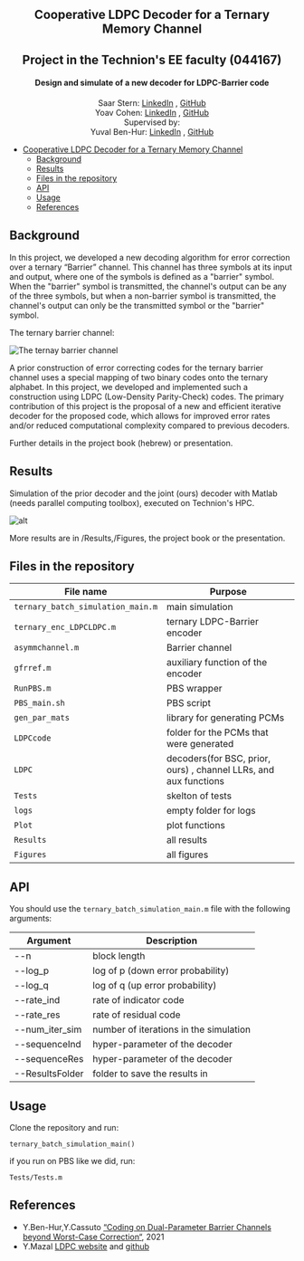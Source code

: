 <h2 align="center">Cooperative LDPC Decoder for a Ternary Memory Channel</h2> 
<h2 align="center">Project in the Technion's EE faculty (044167)</h2> 
<h4 align="center">Design  and simulate of a new decoder for LDPC-Barrier code</h4> 


  <p align="center">
    Saar Stern: <a href="https://www.linkedin.com/in/saar-stern-a43413246/">LinkedIn</a> , <a href="https://github.com/saarst">GitHub</a>
  <br>
    Yoav Cohen: <a href="https://www.linkedin.com/in/cohen-yoav/">LinkedIn</a> , <a href="https://github.com/yoavcohe">GitHub</a>
  <br>
  Supervised by:
 <br>
    Yuval Ben-Hur: <a href="https://www.linkedin.com/in/yuval-ben-hur-16880912a/">LinkedIn</a> , <a href="https://github.com/benhuryuval">GitHub</a>
 </p>

- [Cooperative LDPC Decoder for a Ternary Memory Channel](#Cooperative-LDPC-Decoder-for-a-Ternary-Memory-Channel)
  * [Background](#background)
  * [Results](#results)
  * [Files in the repository](#files-in-the-repository)
  * [API](#api)
  * [Usage](#usage)
  * [References](#references)

## Background
In this project, we developed a new decoding algorithm for error correction over a ternary “Barrier” channel. This channel has three symbols at its input and output, where one of the symbols is defined as a "barrier" symbol. When the "barrier" symbol is transmitted, the channel's output can be any of the three symbols, but when a non-barrier symbol is transmitted, the channel's output can only be the transmitted symbol or the "barrier" symbol.

The ternary barrier channel:

![The ternay barrier channel](https://github.com/saarst/TriLDPC/blob/main/Figures/readme/Ternary_Barrier_Channel.png)

A prior construction of error correcting codes for the ternary barrier channel uses a special mapping of two binary codes onto the ternary alphabet. In this project, we developed and implemented such a construction using LDPC (Low-Density Parity-Check) codes. The primary contribution of this project is the proposal of a new and efficient iterative decoder for the proposed code, which allows for improved error rates and/or reduced computational complexity compared to previous decoders.

Further details in the project book (hebrew) or presentation.

## Results
Simulation of the prior decoder and the joint (ours) decoder with Matlab (needs parallel computing toolbox), executed on Technion's HPC.

![alt](https://github.com/saarst/TriLDPC/blob/main/Figures/svg256_sep/TriLDPC_n256_Ri075_Rr05.svg)

More results are in /Results,/Figures, the project book or the presentation.

## Files in the repository

| File name                                                     | Purpose                                                                                                                                       |
|---------------------------------------------------------------|-----------------------------------------------------------------------------------------------------------------------------------------------|
| `ternary_batch_simulation_main.m`                         | main simulation                                                                                                              |
| `ternary_enc_LDPCLDPC.m`                                               | ternary LDPC-Barrier encoder                                                                                                  |
| `asymmchannel.m`                                               | Barrier channel                                                                                          |
| `gfrref.m`                                                 | auxiliary function of the encoder                                                                         |
| `RunPBS.m`                                                 | PBS wrapper                                           |
| `PBS_main.sh`                                                | PBS script                                     |
| `gen_par_mats`                                                    | library for generating PCMs   |
| `LDPCcode`                                                    | folder for the PCMs that were generated   |
| `LDPC`                                                    | decoders(for BSC, prior, ours) , channel LLRs, and aux functions|
| `Tests`                                        | skelton of tests
| `logs`                                        | empty folder for logs
| `Plot`                                        | plot functions
| `Results`                                        | all results
| `Figures`                                        | all figures

## API
You should use the `ternary_batch_simulation_main.m` file with the following arguments:


|Argument                 | Description                                 |
|-------------------------|---------------------------------------------|
|  --n |           block length
|  --log_p |   log of p (down error probability)
|  --log_q |   log of q (up error probability)
|  --rate_ind  | rate of indicator code
|  --rate_res  | rate of residual code
|  --num_iter_sim | number of iterations in the simulation
|  --sequenceInd | hyper-parameter of the decoder
|  --sequenceRes | hyper-parameter of the decoder
|  --ResultsFolder | folder to save the results in|

## Usage

Clone the repository and run:
```
ternary_batch_simulation_main()
```
if you run on PBS like we did, run:
```
Tests/Tests.m
```

## References

* Y.Ben-Hur,Y.Cassuto [“Coding on Dual-Parameter Barrier Channels beyond Worst-Case Correction“](https://ieeexplore.ieee.org/document/9685188), 2021
* Y.Mazal [LDPC website](https://yairmz.github.io/LDPC/ldpc_overview/log_spa.html) and [github](https://github.com/YairMZ/belief_propagation)






